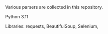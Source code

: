 Various parsers are collected in this repository.

Python 3.11

Libraries:
requests,
BeautifulSoup,
Selenium,
